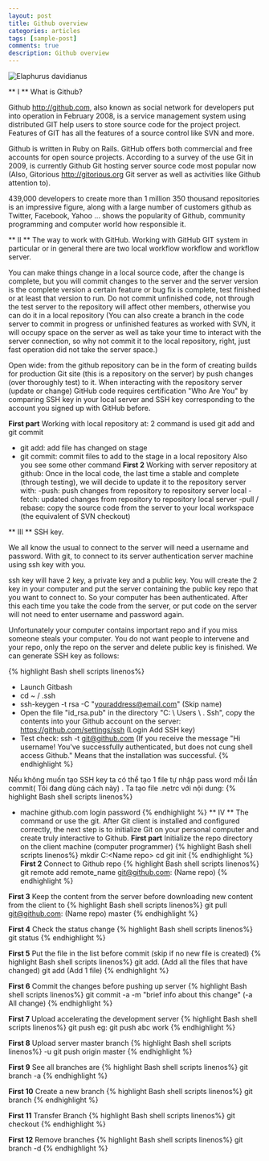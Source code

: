 ```yaml
---
layout: post
title: Github overview
categories: articles
tags: [sample-post]
comments: true
description: Github overview
---
```


![Elaphurus davidianus](http://labs.septeni-technology.jp/wp-content/uploads/2013/08/github-bi-hack.jpg "Père David's deer")

** I ** What is Github?

Github http://github.com, also known as social network for developers put into operation in February 2008, is a service management system using distributed GIT help users to store source code for the project project. Features of GIT has all the features of a source control like SVN and more.

Github is written in Ruby on Rails. GitHub offers both commercial and free accounts for open source projects. According to a survey of the use Git in 2009, is currently Github Git hosting server source code most popular now (Also, Gitorious http://gitorious.org Git server as well as activities like Github attention to).

439,000 developers to create more than 1 million 350 thousand repositories is an impressive figure, along with a large number of customers github as Twitter, Facebook, Yahoo ... shows the popularity of Github, community programming and computer world how responsible it.

** II ** The way to work with GitHub.
Working with GitHub GIT system in particular or in general there are two local workflow workflow and workflow server.

You can make things change in a local source code, after the change is complete, but you will commit changes to the server and the server version is the complete version a certain feature or bug fix is complete, test finished or at least that version to run. Do not commit unfinished code, not through the test server to the repository will affect other members, otherwise you can do it in a local repository (You can also create a branch in the code server to commit in progress or unfinished features as worked with SVN, it will occupy space on the server as well as take your time to interact with the server connection, so why not commit it to the local repository, right, just fast operation did not take the server space.)

Open wide: from the github repository can be in the form of creating builds for production Git site (this is a repository on the server) by push changes (over thoroughly test) to it.
When interacting with the repository server (update or change) GitHub code requires certification "Who Are You" by comparing SSH key in your local server and SSH key corresponding to the account you signed up with GitHub before.

 **First part** Working with local repository at: 2 command is used git add and git commit
 - git add: add file has changed on stage
 - git commit: commit files to add to the stage in a local repository
Also you see some other command
**First 2** Working with server repository at github:
Once in the local code, the last time a stable and complete (through testing), we will decide to update it to the repository server with:
-push: push changes from repository to repository server local
-fetch: updated changes from repository to repository local server
-pull / rebase: copy the source code from the server to your local workspace (the equivalent of SVN checkout)

** III ** SSH key.

We all know the usual to connect to the server will need a username and password. With git, to connect to its server authentication server machine using ssh key with you.

ssh key will have 2 key, a private key and a public key. You will create the 2 key in your computer and put the server containing the public key repo that you want to connect to. So your computer has been authenticated. After this each time you take the code from the server, or put code on the server will not need to enter username and password again.

Unfortunately your computer contains important repo and if you miss someone steals your computer. You do not want people to intervene and your repo, only the repo on the server and delete public key is finished. We can generate SSH key as follows:

{% highlight Bash shell scripts linenos%}
- Launch Gitbash
- cd ~ / .ssh
- ssh-keygen -t rsa -C "youraddress@email.com" (Skip name)
- Open the file "id_rsa.pub" in the directory "C: \ Users \ <name> \. Ssh", copy the contents into your Github account on the server: https://github.com/settings/ssh (Login Add SSH key)
- Test check: ssh -t git@github.com (If you receive the message "Hi username! You've successfully authenticated, but does not cung shell access Github." Means that the installation was successful.
{% endhighlight %}

Nếu không muốn tạo SSH key ta có thể tạo 1 file tự nhập pass word mỗi lần commit( Tôi đang dùng cách này) . Ta tạo file .netrc với nội dung:
{% highlight Bash shell scripts linenos%}
- machine github.com
  login <account github>
  password <password>
{% endhighlight %}
** IV ** The command or use the git.
After Git client is installed and configured correctly, the next step is to initialize Git on your personal computer and create truly interactive to Github.
 **First part** Initialize the repo directory on the client machine (computer programmer)
{% highlight Bash shell scripts linenos%}
mkdir C:\<Name repo>
cd <Name repo>
git init
{% endhighlight %}
**First 2** Connect to Github repo
{% highlight Bash shell scripts linenos%}
git remote add remote_name git@github.com: (Name repo)
{% endhighlight %}

**First 3** Keep the content from the server before downloading new content from the client to
{% highlight Bash shell scripts linenos%}
git pull git@github.com: (Name repo) master
{% endhighlight %}

**First 4** Check the status change
{% highlight Bash shell scripts linenos%}
git status
{% endhighlight %}

**First 5** Put the file in the list before commit (skip if no new file is created)
{% highlight Bash shell scripts linenos%}
git add. (Add all the files that have changed)
git add <file path> (Add 1 file)
{% endhighlight %}

**First 6** Commit the changes before pushing up server
{% highlight Bash shell scripts linenos%}
git commit -a -m "brief info about this change" (-a All change)
{% endhighlight %}

**First 7** Upload accelerating the development server
{% highlight Bash shell scripts linenos%}
git push <remote-name> <branch-name>
eg: git push abc work
{% endhighlight %}

**First 8** Upload server master branch
{% highlight Bash shell scripts linenos%}
-u git push origin master
{% endhighlight %}

**First 9** See all branches are
{% highlight Bash shell scripts linenos%}
git branch -a
{% endhighlight %}

**First 10** Create a new branch
{% highlight Bash shell scripts linenos%}
git branch <new name>
{% endhighlight %}

**First 11** Transfer Branch
{% highlight Bash shell scripts linenos%}
git checkout <branch name>
{% endhighlight %}

**First 12** Remove branches
{% highlight Bash shell scripts linenos%}
git branch -d <branch name>
{% endhighlight %}
